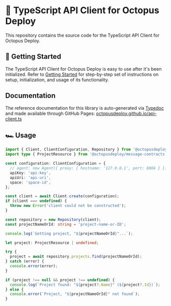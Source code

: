 # :octopus: TypeScript API Client for Octopus Deploy

This repository contains the source code for the TypeScript API Client for Octopus Deploy.

## 🚀 Getting Started

The TypeScript API Client for Octopus Deploy is easy to use after it's been initialized. Refer to [Getting Started](getting-started.md) for step-by-step set of instructions on setup, initialization, and usage of its functionality.

## Documentation

The reference documentation for this library is auto-generated via [Typedoc](https://typedoc.org/) and made available through GitHub Pages: [octopusdeploy.github.io/api-client.ts](https://octopusdeploy.github.io/api-client.ts/)

## 🏎 Usage

```typescript
import { Client, ClientConfiguration, Repository } from '@octopusdeploy/api-client';
import type { ProjectResource } from '@octopusdeploy/message-contracts';

const configuration: ClientConfiguration = {
  // agent: new Agent({ proxy: { hostname: '127.0.0.1', port: 8866 } }), // proxy agent if required
  apiKey: 'api-key',
  apiUri: 'api-uri',
  space: 'space-id',
};

const client = await Client.create(configuration);
if (client === undefined) {
  throw new Error('client could not be constructed');
}

const repository = new Repository(client);
const projectNameOrId: string = 'project-name-or-ID';

console.log(`Getting project, "${projectNameOrId}"...`);

let project: ProjectResource | undefined;

try {
  project = await repository.projects.find(projectNameOrId);
} catch (error) {
  console.error(error);
}

if (project !== null && project !== undefined) {
  console.log(`Project found: "${project?.Name}" (${project?.Id})`);
} else {
  console.error(`Project, "${projectNameOrId}" not found`);
}
```
